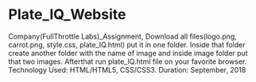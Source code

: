 # Plate_IQ_Website
Company(FullThrottle Labs)_Assignment,
Download all files(logo.png, carrot.png, style.css, plate_IQ.html) put it in one folder.
Inside that folder create another folder with the name of image and inside image folder put that two images.
Afterthat run plate_IQ.html file on your favorite browser. 
Technology Used: HTML/HTML5, CSS/CSS3.
Duration: September, 2018
